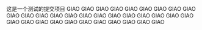 这是一个测试的提交项目
GIAO
GIAO
GIAO
GIAO
GIAO
GIAO
GIAO
GIAO
GIAO
GIAO
GIAO
GIAO
GIAO
GIAO
GIAO
GIAO
GIAO
GIAO
GIAO
GIAO
GIAO
GIAO
GIAO
GIAO
GIAO
GIAO
GIAO
GIAO
GIAO
GIAO
GIAO
GIAO
GIAO
